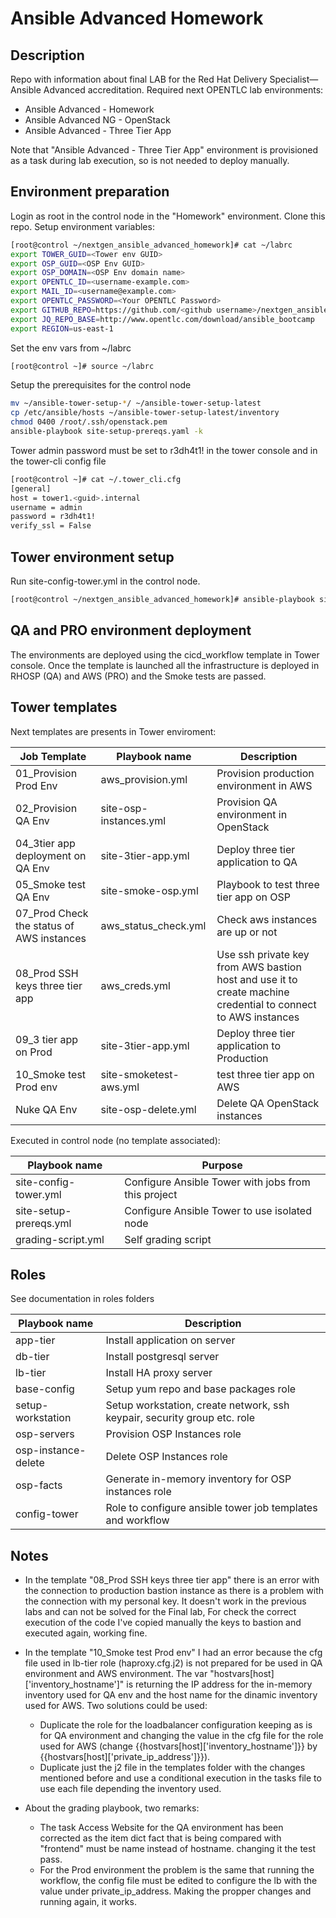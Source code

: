 # Ansible Advanced Homework

## Description
Repo with information about final LAB for the Red Hat Delivery Specialist—Ansible Advanced accreditation.
Required next OPENTLC lab environments:
- Ansible Advanced - Homework
- Ansible Advanced NG - OpenStack
- Ansible Advanced - Three Tier App

Note that "Ansible Advanced - Three Tier App" environment is provisioned as a task during lab execution, so is not needed to deploy manually.


## Environment preparation
Login as root in the control node in the "Homework" environment.
Clone this repo.
Setup environment variables:

```bash
[root@control ~/nextgen_ansible_advanced_homework]# cat ~/labrc
export TOWER_GUID=<Tower env GUID>
export OSP_GUID=<OSP Env GUID>
export OSP_DOMAIN=<OSP Env domain name>
export OPENTLC_ID=<username-example.com>
export MAIL_ID=<username@example.com>
export OPENTLC_PASSWORD=<Your OPENTLC Password>
export GITHUB_REPO=https://github.com/<github username>/nextgen_ansible_advanced_homework.git
export JQ_REPO_BASE=http://www.opentlc.com/download/ansible_bootcamp
export REGION=us-east-1
```

Set the env vars from ~/labrc

```bash
[root@control ~]# source ~/labrc 
```

Setup the prerequisites for the control node
```bash
mv ~/ansible-tower-setup-*/ ~/ansible-tower-setup-latest
cp /etc/ansible/hosts ~/ansible-tower-setup-latest/inventory
chmod 0400 /root/.ssh/openstack.pem
ansible-playbook site-setup-prereqs.yaml -k
```

Tower admin password must be set to r3dh4t1! in the tower console and in the tower-cli config file
```bash
[root@control ~]# cat ~/.tower_cli.cfg
[general]
host = tower1.<guid>.internal
username = admin
password = r3dh4t1!
verify_ssl = False
```

## Tower environment setup
Run site-config-tower.yml in the control node.

```bash
[root@control ~/nextgen_ansible_advanced_homework]# ansible-playbook site-config-tower.yml -e tower_GUID=${TOWER_GUID} -e osp_GUID=${OSP_GUID} -e osp_DOMAIN=${OSP_DOMAIN} -e opentlc_login=${OPENTLC_ID} -e path_to_opentlc_key=/root/.ssh/mykey.pem -e param_repo_base=${JQ_REPO_BASE} -e opentlc_password=${OPENTLC_PASSWORD} -e REGION_NAME=${REGION} -e EMAIL=${MAIL_ID} -e github_repo=${GITHUB_REPO}
```

## QA and PRO environment deployment
The environments are deployed using the cicd_workflow template in Tower console.
Once the template is launched all the infrastructure is deployed in RHOSP (QA) and AWS (PRO) and the Smoke tests are passed.
 

## Tower templates

Next templates are presents in Tower enviroment:

| Job Template                              | Playbook name          | Description                                                                                                       |
|-------------------------------------------|------------------------|---------------------------------------------------------------------------------------------------------------|
| 01_Provision Prod Env                     | aws_provision.yml      | Provision production environment in AWS                                                                       |
| 02_Provision QA Env                       | site-osp-instances.yml | Provision QA environment in OpenStack                                                                         |
| 04_3tier app deployment on QA Env         | site-3tier-app.yml     | Deploy three tier application to QA                                                                           |
| 05_Smoke test QA Env                      | site-smoke-osp.yml     | Playbook to test three tier app on OSP                                                                        |
| 07_Prod Check the status of AWS instances | aws_status_check.yml   | Check aws instances are up or not                                                                             |
| 08_Prod SSH keys three tier app           | aws_creds.yml          | Use ssh private key from AWS bastion host and use it to create machine credential to connect to AWS instances |
| 09_3 tier app on Prod                     | site-3tier-app.yml     | Deploy three tier application to Production                                                                   |
| 10_Smoke test Prod env                    | site-smoketest-aws.yml | test three tier app on AWS                                                                                    |
| Nuke QA Env                               | site-osp-delete.yml    | Delete QA OpenStack instances 


Executed in control node (no template associated):

| Playbook name          | Purpose                                                                                                       |
|------------------------|---------------------------------------------------------------------------------------------------------------|
| site-config-tower.yml  | Configure Ansible Tower with jobs from this project                                                           |
| site-setup-prereqs.yml | Configure Ansible Tower to use isolated node                                                                  |
| grading-script.yml     | Self grading script

## Roles

See documentation in roles folders

| Playbook name       | Description                                                              |
|---------------------|--------------------------------------------------------------------------|
| app-tier            | Install application on server                                            |
| db-tier             | Install postgresql server                                                |
| lb-tier             | Install HA proxy server                                                  |
| base-config         | Setup yum repo and base packages role                                    |
| setup-workstation   | Setup workstation, create network, ssh keypair, security group etc. role |
| osp-servers         | Provision OSP Instances role                                             |
| osp-instance-delete | Delete OSP Instances role                                                |
| osp-facts           | Generate in-memory inventory for OSP instances role                      |
| config-tower        | Role to configure ansible tower job templates and workflow               |

## Notes
- In the template "08_Prod SSH keys three tier app" there is an error with the connection to production bastion instance as there is a problem with the connection with my personal key. It doesn't work in the previous labs and can not be solved for the Final lab, For check the correct execution of the code I've copied manually the keys to bastion and executed again, working fine.

- In the template "10_Smoke test Prod env" I had an error because the cfg file used in lb-tier role (haproxy.cfg.j2) is not prepared for be used in QA environment and AWS environment. The var "hostvars[host]['inventory_hostname']" is returning the IP address for the in-memory inventory used for QA env and the host name for the dinamic inventory used for AWS. Two solutions could be used:
	- Duplicate the role for the loadbalancer configuration keeping as is for QA environment and changing the value in the cfg file for the role used for AWS (change {{hostvars[host]['inventory_hostname']}} by {{hostvars[host]['private_ip_address']}}).
	- Duplicate just the j2 file in the templates folder with the changes mentioned before and use a conditional execution in the tasks file to use each file depending the inventory used.
- About the grading playbook, two remarks:
	- The task Access Website for the QA environment has been corrected as the item dict fact that is being compared with "frontend" must be name instead of hostname. changing it the test pass.
	- For the Prod environment the problem is the same that running the workflow, the config file must be edited to configure the lb with the value under private_ip_address. Making the propper changes and running again, it works.


